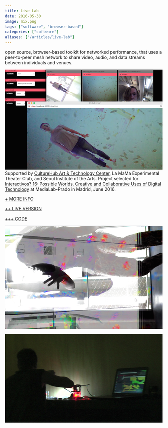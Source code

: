 ```yaml
---
title: Live Lab
date: 2016-05-30
image: mix.png
tags: ["software", "browser-based"]
categories: ["software"]
aliases: ["/articles/live-lab"]
---
```


<span class="more"></span>
open source, browser-based toolkit for networked performance, that uses a peer-to-peer mesh network to share video, audio, and data streams between individuals and venues.

![microorganism](microorganismo.png)
Supported by [CultureHub Art & Technology Center](http://www.culturehub.org/), La MaMa Experimental Theater Club, and Seoul Institute of the Arts. Project selected for [Interactivos? 16: Possible Worlds. Creative and Collaborative Uses of Digital Technology](http://medialab-prado.es/article/taller-interactivos-20162) at MediaLab-Prado in Madrid, June 2016.

<!-- [+ MORE INFO](http://livelabinteractivos.tumblr.com/) -->
[+ MORE INFO](https://www.culturehub.org/livelab)

[++ LIVE VERSION](https://livelab.app)

[+++ CODE](https://github.com/ojack/LiveLab)

![splash](merge.png)

![splash](microscope.png)
